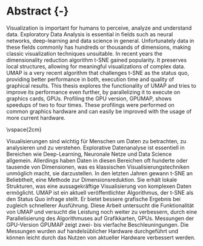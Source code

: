 # Abstract {-}

Visualization is important for humans to perceive, analyze and understand data.
Exploratory Data Analysis is essential in fields such as neural networks, deep-learning and data science in general.
Unfortunately data in these fields commonly has hundreds or thousands of dimensions, making classic visualization techniques unsuitable.
In recent years the dimensionality reduction algorithm t-SNE gained popularity.
It preserves local structures, allowing for meaningful visualizations of complex data.
UMAP is a very recent algorithm that challenges t-SNE as the status quo, providing better performance in both, execution time and quality of graphical results.
This thesis explores the functionality of UMAP and tries to improve its performance even further, by parallelizing it to execute on graphics cards, GPUs.
Profiling the GPU version, GPUMAP, shows speedups of two to four times.
These profilings were performed on common graphics hardware and can easily be improved with the usage of more current hardware.

\vspace{2cm}

Visualisierungen sind wichtig für Menschen um Daten zu betrachten, zu analysieren und zu verstehen.
Explorative Datenanalyse ist essentiell in Bereichen wie Deep-Learning, Neuronale Netze und Data Science allgemein.
Allerdings haben Daten in diesen Bereichen oft hunderte oder tausende von Dimensionen, was es klassischen Visualisierungstechniken unmöglich macht, sie darzustellen.
In den letzten Jahren gewann t-SNE an Beliebtheit, eine Methode zur Dimensionsreduktion.
Sie erhält lokale Strukturen, was eine aussagekräftige Visualisierung von komplexen Daten ermöglicht.
UMAP ist ein aktuell veröffentlichter Algorithmus, der t-SNE als den Status Quo infrage stellt.
Er bietet bessere grafische Ergebnis bei zugleich schnellerer Ausführung.
Diese Arbeit untersucht die Funktionalität von UMAP und versucht die Leistung noch weiter zu verbessern, durch eine Parallelisierung des Algorithmuses auf Grafikkarten, GPUs.
Messungen der GPU-Version GPUMAP zeigt zwei- bis vierfache Beschleuningungen.
Die Messungen wurden auf handelsüblicher Hardware durchgeführt und können leicht durch das Nutzen von aktueller Hardware verbessert werden.
